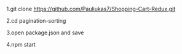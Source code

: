 1.git clone https://github.com/Pauliukas7/Shopping-Cart-Redux.git

2.cd pagination-sorting

3.open package.json and save

4.npm start
